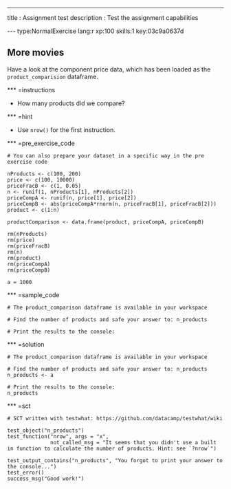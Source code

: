 ---
title       : Assignment test
description : Test the assignment capabilities

--- type:NormalExercise lang:r xp:100 skills:1 key:03c9a0637d
## More movies

Have a look at the component price data, which has been loaded as the `product_comparision` dataframe. 

*** =instructions
- How many products did we compare?

*** =hint
- Use `nrow()` for the first instruction.

*** =pre_exercise_code
```{r}
# You can also prepare your dataset in a specific way in the pre exercise code

nProducts <- c(100, 200)
price <- c(100, 10000)
priceFracB <- c(1, 0.05)
n <- runif(1, nProducts[1], nProducts[2])
priceCompA <- runif(n, price[1], price[2])
priceCompB <- abs(priceCompA*rnorm(n, priceFracB[1], priceFracB[2]))
product <- c(1:n)

productComparison <- data.frame(product, priceCompA, priceCompB)

rm(nProducts)
rm(price)
rm(priceFracB)
rm(n)
rm(product)
rm(priceCompA)
rm(priceCompB)

a = 1000
```

*** =sample_code
```{r}
# The product_comparison dataframe is available in your workspace

# Find the number of products and safe your answer to: n_products

# Print the results to the console:

```

*** =solution
```{r}
# The product_comparison dataframe is available in your workspace

# Find the number of products and safe your answer to: n_products
n_products <- a

# Print the results to the console:
n_products
```

*** =sct
```{r}
# SCT written with testwhat: https://github.com/datacamp/testwhat/wiki

test_object("n_products")
test_function("nrow", args = "x",
              not_called_msg = "It seems that you didn't use a built in function to calculate the number of products. Hint: see `?nrow`")
              
test_output_contains("n_products", "You forgot to print your answer to the console...")
test_error()
success_msg("Good work!")
```